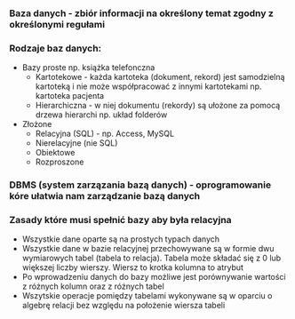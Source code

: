 ### Baza danych - zbiór informacji na określony temat zgodny z określonymi regułami
### Rodzaje baz danych:
  - Bazy proste np. książka telefonczna
    - Kartotekowe - każda kartoteka (dokument, rekord) jest samodzielną kartoteką i nie może współpracować z innymi kartotekami np. kartoteka pacjenta
    - Hierarchiczna - w niej dokumentu (rekordy) są ułożone za pomocą drzewa hierarchi np. układ folderów
  - Złożone
    - Relacyjna (SQL) - np. Access, MySQL
    - Nierelacyjne (nie SQL)
    - Obiektowe
    - Rozproszone
### DBMS (system zarzązania bazą danych) - oprogramowanie kóre ułatwia nam zarządzanie bazą danych
### Zasady które musi spełnić bazy aby była relacyjna
  - Wszystkie dane oparte są na prostych typach danych
  - Wszystkie dane w bazie relacyjnej przechowywane są w formie dwu wymiarowych tabel (tabela to relacja). Tabela może składać się z 0 lub większej liczby wierszy. Wiersz to krotka kolumna to atrybut
  - Po wprowadzeniu danych do bazy możliwe jest porównywanie wartości z różnych kolumn oraz z różnych tabel
  - Wszytskie operacje pomiędzy tabelami wykonywane są w oparciu o algebrę relacji bez względu na położenie wiersza tabeli
